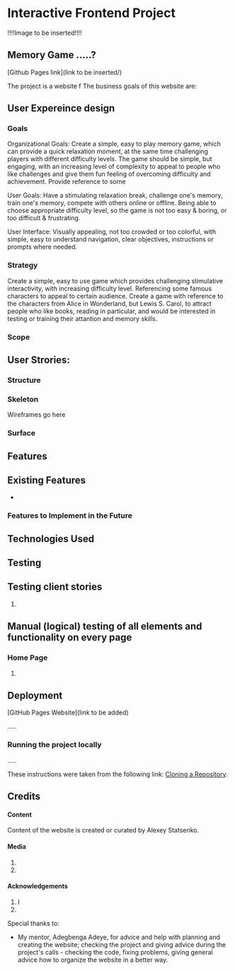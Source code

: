 # Interactive Frontend Project

!!!!Image to be inserted!!!!

## Memory Game .....?

[Github Pages link](link to be inserted/)

The project is a website f
The business goals of this website are:

## User Expereince design

### Goals 

Organizational Goals: Create a simple, easy to play memory game, which can provide a quick relaxation moment, at the same time challenging players with different difficulty levels. The game should be simple, but engaging, with an increasing level of complexity to appeal to people who like challenges and give them fun feeling of overcoming difficulty and achievement. Provide reference to some 

User Goals: Have a stimulating relaxation break, challenge one's memory, train one's memory, compete with others online or offline. Being able to choose appropriate difficulty level, so the game is not too easy & boring, or too difficult & frustrating. 

User Interface: Visually appealing, not too crowded or too colorful, with simple, easy to understand navigation, clear objectives, instructions or prompts where needed. 

### Strategy

Create a simple, easy to use game which provides challenging stimulative interactivity, with increasing difficulty level. Referencing some famous characters to appeal to certain audience. Create a game with reference to the characters from Alice in Wonderland, but Lewis S. Carol, to attract people who like books, reading in particular, and would be interested in testing or training their attantion and memory skills. 

### Scope

User Strories:
- 

### Structure

### Skeleton

Wireframes go here

### Surface




## Features


## Existing Features

* 

### Features to Implement in the Future




## Technologies Used


## Testing



## Testing client stories 

1.  


## Manual (logical) testing of all elements and functionality on every page



### Home Page 

1. 


## Deployment

[GitHub Pages Website](link to be added)

.....

### Running the project locally

.....

These instructions were taken from the following link: [Cloning a Repository](https://help.github.com/en/articles/cloning-a-repository).


## Credits


#### Content
Content of the website is created or curated by Alexey Statsenko. 

#### Media
1. 
2. 



#### Acknowledgements

1. I
2. 

Special thanks to: 
* My mentor, Adegbenga Adeye, for advice and help with planning and creating the website; checking the project and giving advice during the project's calls - checking the code, fixing problems, giving general advice how to organize the website in a better way.
